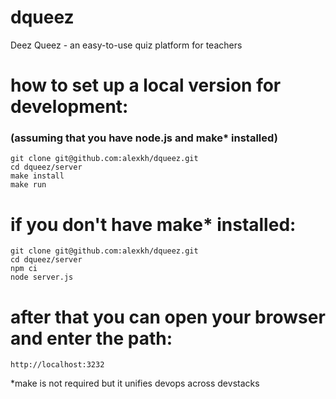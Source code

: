 # dqueez
Deez Queez - an easy-to-use quiz platform for teachers

# how to set up a local version for development:
### (assuming that you have node.js and make* installed)
```
git clone git@github.com:alexkh/dqueez.git
cd dqueez/server
make install
make run
```

# if you don't have make* installed:
```
git clone git@github.com:alexkh/dqueez.git
cd dqueez/server
npm ci
node server.js
```

# after that you can open your browser and enter the path:
```
http://localhost:3232
```

*make is not required but it unifies devops across devstacks

